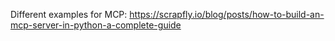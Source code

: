 Different examples for MCP:
https://scrapfly.io/blog/posts/how-to-build-an-mcp-server-in-python-a-complete-guide